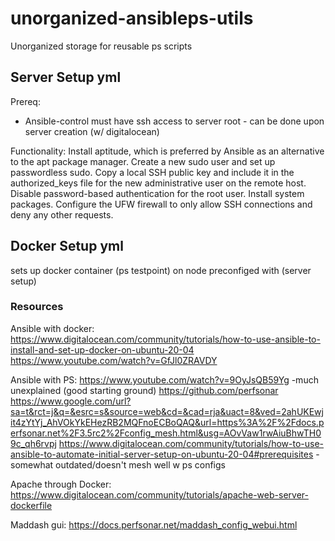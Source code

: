 # unorganized-ansibleps-utils
Unorganized storage for reusable ps scripts

## Server Setup yml
Prereq:
- Ansible-control must have ssh access to server root - can be done upon server creation (w/ digitalocean)

Functionality:
Install aptitude, which is preferred by Ansible as an alternative to the apt package manager.
Create a new sudo user and set up passwordless sudo.
Copy a local SSH public key and include it in the authorized_keys file for the new administrative user on the remote host.
Disable password-based authentication for the root user.
Install system packages.
Configure the UFW firewall to only allow SSH connections and deny any other requests.

## Docker Setup yml
sets up docker container (ps testpoint) on node preconfiged with (server setup)

### Resources
Ansible with docker:
https://www.digitalocean.com/community/tutorials/how-to-use-ansible-to-install-and-set-up-docker-on-ubuntu-20-04
https://www.youtube.com/watch?v=GfJl0ZRAVDY

Ansible with PS:
https://www.youtube.com/watch?v=9OyJsQB59Yg -much unexplained (good starting ground)
https://github.com/perfsonar
https://www.google.com/url?sa=t&rct=j&q=&esrc=s&source=web&cd=&cad=rja&uact=8&ved=2ahUKEwjit4zYtYj_AhVOkYkEHezRB2MQFnoECBoQAQ&url=https%3A%2F%2Fdocs.perfsonar.net%2F3.5rc2%2Fconfig_mesh.html&usg=AOvVaw1rwAiuBhwTH09c_qh6rvpj
https://www.digitalocean.com/community/tutorials/how-to-use-ansible-to-automate-initial-server-setup-on-ubuntu-20-04#prerequisites - somewhat outdated/doesn't mesh well w ps configs

Apache through Docker:
https://www.digitalocean.com/community/tutorials/apache-web-server-dockerfile

Maddash gui:
https://docs.perfsonar.net/maddash_config_webui.html
